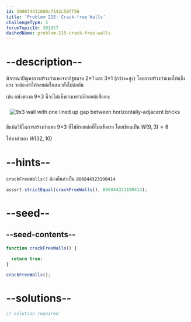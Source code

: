 ```yaml
---
id: 5900f4431000cf542c50ff56
title: 'Problem 215: Crack-free Walls'
challengeType: 5
forumTopicId: 301857
dashedName: problem-215-crack-free-walls
---
```


# --description--

พิจารณาปัญหาการสร้างกำแพงจากอิฐขนาด 2×1 และ 3×1 (กว้าง×สูง) โดยการสร้างกำแพงให้แข็งแรง จะต้องทำให้รอยต่อในแนวตั้งไม่ต่อกัน

เช่น ผนังขนาด 9×3 นี้จะไม่แข็งแรงเพราะมีรอยต่อสีแดง:

<img class="img-responsive center-block" alt="9x3 wall with one lined up gap between horizontally-adjacent bricks" src="https://cdn.freecodecamp.org/curriculum/project-euler/crack-free-walls.gif" style="background-color: white; padding: 10px;">

มีแปดวิธีในการสร้างกำแพง 9×3 ที่ไม่มีรอยต่อที่ไม่แข็งแรง โดยเขียนเป็น $W(9,3) = 8$

ให้หาค่าของ $W(32,10)$

# --hints--

`crackFreeWalls()` ต้องคืนค่าเป็น `806844323190414`

```js
assert.strictEqual(crackFreeWalls(), 806844323190414);
```

# --seed--

## --seed-contents--

```js
function crackFreeWalls() {

  return true;
}

crackFreeWalls();
```

# --solutions--

```js
// solution required
```
